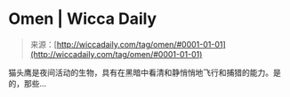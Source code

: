 <!--yml

category: 未分类

date: 2024-06-12 18:24:35

-->

# Omen | Wicca Daily

> 来源：[http://wiccadaily.com/tag/omen/#0001-01-01](http://wiccadaily.com/tag/omen/#0001-01-01)

猫头鹰是夜间活动的生物，具有在黑暗中看清和静悄悄地飞行和捕猎的能力。是的，那些...

